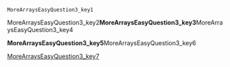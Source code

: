```ngMeta
MoreArraysEasyQuestion3_key1
```
MoreArraysEasyQuestion3_key2**MoreArraysEasyQuestion3_key3**MoreArraysEasyQuestion3_key4

**MoreArraysEasyQuestion3_key5**MoreArraysEasyQuestion3_key6

[MoreArraysEasyQuestion3_key7](https://www.hackerrank.com/domains/algorithms?filters%5Bsubdomains%5D%5B%5D=arrays-and-sorting)
